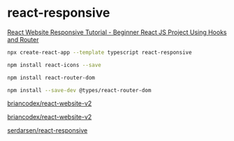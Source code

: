 # react-responsive

[React Website Responsive Tutorial - Beginner React JS Project Using Hooks and Router](https://www.youtube.com/watch?v=3nLTB_E6XAM)

```bash
npx create-react-app --template typescript react-responsive
```

```bash
npm install react-icons --save
```

```bash
npm install react-router-dom
```

```bash
npm install --save-dev @types/react-router-dom
```

[briancodex/react-website-v2](https://github.com/briancodex/react-website-v2/tree/starter)

[briancodex/react-website-v2](https://github.com/briancodex/react-website-v2/tree/master)

[serdarsen/react-responsive](https://github.com/serdarsen/react-responsive)